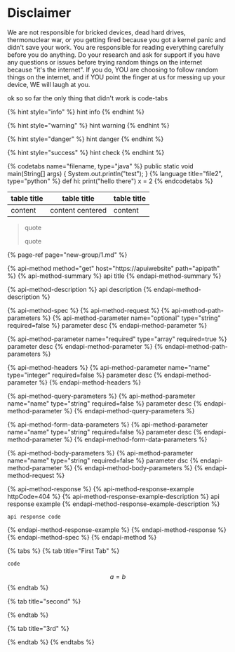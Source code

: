# Disclaimer

We are not responsible for bricked devices, dead hard drives, thermonuclear war, or you getting fired because you got a kernel panic and didn't save your work. You are responsible for reading everything carefully before you do anything. Do your research and ask for support if you have any questions or issues before trying random things on the internet because "it's the internet". If you do, YOU are choosing to follow random things on the internet, and if YOU point the finger at us for messing up your device, WE will laugh at you.

ok so so far the only thing that didn't work is code-tabs

{% hint style="info" %}
hint info
{% endhint %}

{% hint style="warning" %}
hint warning
{% endhint %}

{% hint style="danger" %}
hint danger
{% endhint %}

{% hint style="success" %}
hint check
{% endhint %}

{% codetabs name="filename, type="java" %}
public static void main(String[] args) {
    System.out.println("test");
}
{% language title="file2", type="python" %}
def hi:
    print("hello there")
    x = 2
{% endcodetabs %}

| table title | table title | table title |
| :--- | :---: | :--- |
| content | content centered | content |

> quote
>
> quote

{% page-ref page="new-group/1.md" %}

{% api-method method="get" host="https://apuiwebsite" path="apipath" %}
{% api-method-summary %}
api title
{% endapi-method-summary %}

{% api-method-description %}
api description
{% endapi-method-description %}

{% api-method-spec %}
{% api-method-request %}
{% api-method-path-parameters %}
{% api-method-parameter name="optional" type="string" required=false %}
parameter desc
{% endapi-method-parameter %}

{% api-method-parameter name="required" type="array" required=true %}
parameter desc
{% endapi-method-parameter %}
{% endapi-method-path-parameters %}

{% api-method-headers %}
{% api-method-parameter name="name" type="integer" required=false %}
parameter desc
{% endapi-method-parameter %}
{% endapi-method-headers %}

{% api-method-query-parameters %}
{% api-method-parameter name="name" type="string" required=false %}
parameter desc
{% endapi-method-parameter %}
{% endapi-method-query-parameters %}

{% api-method-form-data-parameters %}
{% api-method-parameter name="name" type="string" required=false %}
parameter desc
{% endapi-method-parameter %}
{% endapi-method-form-data-parameters %}

{% api-method-body-parameters %}
{% api-method-parameter name="name" type="string" required=false %}
parameter dsc
{% endapi-method-parameter %}
{% endapi-method-body-parameters %}
{% endapi-method-request %}

{% api-method-response %}
{% api-method-response-example httpCode=404 %}
{% api-method-response-example-description %}
api response example
{% endapi-method-response-example-description %}

```
api response code
```
{% endapi-method-response-example %}
{% endapi-method-response %}
{% endapi-method-spec %}
{% endapi-method %}

{% tabs %}
{% tab title="First Tab" %}
```text
code
```

$$
a = b
$$
{% endtab %}

{% tab title="second" %}

{% endtab %}

{% tab title="3rd" %}

{% endtab %}
{% endtabs %}

